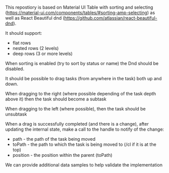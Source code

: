 This repostiory is based on Material UI Table with sorting and selecting (https://material-ui.com/components/tables/#sorting-amp-selecting) as well as React Beautiful dnd (https://github.com/atlassian/react-beautiful-dnd).

It should support:
* flat rows
* nested rows (2 levels)
* deep rows (3 or more levels)

When sorting is enabled (try to sort by status or name) the Dnd should be disabled.

It should be possible to drag tasks (from anywhere in the task) both up and down. 

When dragging to the right (where possible depending of the task depth above it) then the task should become a subtask

When dragging to the left (where possible), then the task should be unsubtask

When a drag is successfully completed (and there is a change), after updating the internal state, make a call to the handle to notify of the change:
* path - the path of the task being moved
* toPath - the path to which the task is being moved to (/cl if it is at the top)
* position - the position within the parent (toPath)

We can provide additional data samples to help validate the implementation


